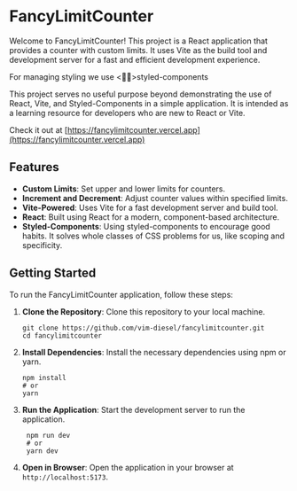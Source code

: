 # FancyLimitCounter

Welcome to FancyLimitCounter! This project is a React application that provides a counter with custom limits. It uses Vite as the build tool and development server for a fast and efficient development experience.

For managing styling we use <💅🏽>styled-components

This project serves no useful purpose beyond demonstrating the use of React, Vite, and Styled-Components in a simple application. It is intended as a learning resource for developers who are new to React or Vite.

Check it out at [https://fancylimitcounter.vercel.app](https://fancylimitcounter.vercel.app)

## Features

- **Custom Limits**: Set upper and lower limits for counters.
- **Increment and Decrement**: Adjust counter values within specified limits.
- **Vite-Powered**: Uses Vite for a fast development server and build tool.
- **React**: Built using React for a modern, component-based architecture.
- **Styled-Components**: Using styled-components to encourage good habits. It solves whole classes of CSS problems for us, like scoping and specificity.

## Getting Started

To run the FancyLimitCounter application, follow these steps:

1. **Clone the Repository**: Clone this repository to your local machine.

   ```shell
   git clone https://github.com/vim-diesel/fancylimitcounter.git
   cd fancylimitcounter

   ```

2. **Install Dependencies**: Install the necessary dependencies using npm or yarn.

   ```shell
   npm install
   # or
   yarn

   ```

3. **Run the Application**: Start the development server to run the application.

   ```shell
    npm run dev
    # or
    yarn dev
   ```

4. **Open in Browser**: Open the application in your browser at `http://localhost:5173`.
